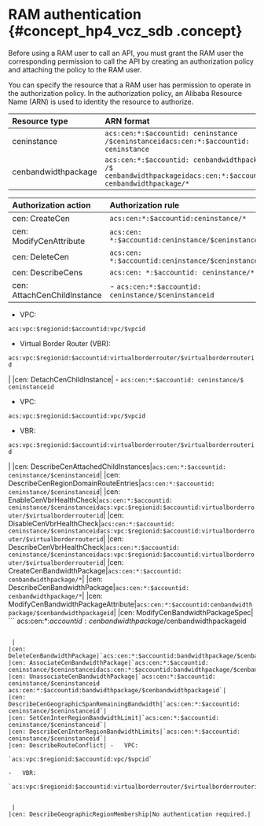# RAM authentication {#concept_hp4_vcz_sdb .concept}

Before using a RAM user to call an API, you must grant the RAM user the corresponding permission to call the API by creating an authorization policy and attaching the policy to the RAM user.

You can specify the resource that a RAM user has permission to operate in the authorization policy. In the authorization policy, an Alibaba Resource Name \(ARN\) is used to identity the resource to authorize.

|Resource type|ARN format|
|:------------|:---------|
|ceninstance|`acs:cen:*:$accountid: ceninstance /$ceninstanceidacs:cen:*:$accountid: ceninstance`|
|cenbandwidthpackage|`acs:cen:*:$accountid: cenbandwidthpackage /$ cenbandwidthpackageidacs:cen:*:$accountid: cenbandwidthpackage/*`|

|Authorization action|Authorization rule|
|:-------------------|:-----------------|
|cen: CreateCen|`acs:cen:*:$accountid:ceninstance/*`|
|cen: ModifyCenAttribute|`acs:cen: *:$accountid:ceninstance/$ceninstanceid`|
|cen: DeleteCen|`acs:cen: *:$accountid:ceninstance/$ceninstanceid`|
|cen: DescribeCens|`acs:cen: *:$accountid: ceninstance/*`|
|cen: AttachCenChildInstance| -   `acs:cen:*:$accountid: ceninstance/$ceninstanceid`
-   VPC:

`acs:vpc:$regionid:$accountid:vpc/$vpcid`

-   Virtual Border Router \(VBR\):

`acs:vpc:$regionid:$accountid:virtualborderrouter/$virtualborderrouterid`


 |
|cen: DetachCenChildInstance| -   `acs:cen:*:$accountid: ceninstance/$ ceninstanceid`
-   VPC:

`acs:vpc:$regionid:$accountid:vpc/$vpcid`

-   VBR:

`acs:vpc:$regionid:$accountid:virtualborderrouter/$virtualborderrouterid`


 |
|cen: DescribeCenAttachedChildInstances|`acs:cen:*:$accountid: ceninstance/$ceninstanceid`|
|cen: DescribeCenRegionDomainRouteEntries|`acs:cen:*:$accountid: ceninstance/$ceninstanceid`|
|cen: EnableCenVbrHealthCheck|`acs:cen:*:$accountid: ceninstance/$ceninstanceidacs:vpc:$regionid:$accountid:virtualborderrouter/$virtualborderrouterid`|
|cen: DisableCenVbrHealthCheck|`acs:cen:*:$accountid: ceninstance/$ceninstanceidacs:vpc:$regionid:$accountid:virtualborderrouter/$virtualborderrouterid`|
|cen: DescribeCenVbrHealthCheck|`acs:cen:*:$accountid: ceninstance/$ceninstanceidacs:vpc:$regionid:$accountid:virtualborderrouter/$virtualborderrouterid`|
|cen: CreateCenBandwidthPackage|`acs:cen:*:$accountid: cenbandwidthpackage/*`|
|cen: DescribeCenBandwidthPackage|`acs:cen:*:$accountid: cenbandwidthpackage/*`|
|cen: ModifyCenBandwidthPackageAttribute|`acs:cen:*:$accountid:cenbandwidthpackage/$cenbandwidthpackageid`|
|cen: ModifyCenBandwidthPackageSpec| ```
acs:cen:*:$accountid:cenbandwidthpackage/$cenbandwidthpackageid
```

 |
|cen: DeleteCenBandwidthPackage|`acs:cen:*:$accountid:bandwidthpackage/$cenbandwidthpackageid`|
|cen: AssociateCenBandwidthPackage|`acs:cen:*:$accountid: ceninstance/$ceninstanceidacs:cen:*:$accountid:bandwidthpackage/$cenbandwidthpackageid`|
|cen: UnassociateCenBandwidthPackage|`acs:cen:*:$accountid: ceninstance/$ceninstanceid acs:cen:*:$accountid:bandwidthpackage/$cenbandwidthpackageid`|
|cen: DescribeCenGeographicSpanRemainingBandwidth|`acs:cen:*:$accountid: ceninstance/$ceninstanceid`|
|cen: SetCenInterRegionBandwidthLimit|`acs:cen:*:$accountid: ceninstance/$ceninstanceid`|
|cen: DescribeCenInterRegionBandwidthLimits|`acs:cen:*:$accountid: ceninstance/$ceninstanceid`|
|cen: DescribeRouteConflict| -   VPC:

`acs:vpc:$regionid:$accountid:vpc/$vpcid`

-   VBR:

`acs:vpc:$regionid:$accountid:virtualborderrouter/$virtualborderrouterid`


 |
|cen: DescribeGeographicRegionMembership|No authentication required.|

